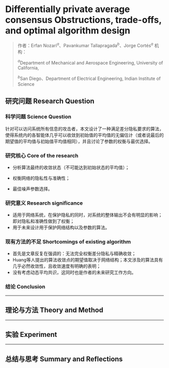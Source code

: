 # Differentially private average consensus Obstructions, trade-offs, and optimal algorithm design

> 作者：Erfan Nozari$^{a}$、Pavankumar Tallapragada$^{b}$、Jorge Cortés$^{a}$
> 机构：
>
> $^{a}$Department of Mechanical and Aerospace Engineering, University of California,
>
> $^{b}$San Diego、Department of Electrical Engineering, Indian Institute of Science

## 研究问题 Research Question

### 科学问题 Science Question

针对可以访问系统所有信息的攻击者，本文设计了一种满足差分隐私要求的算法，使得系统内的各智能体几乎可以收敛到初始值的平均值的无偏估计（或者说最后的期望值的平均值与初始值平均值相同），并且讨论了参数的权衡与最优选择。

### 研究核心 Core of the research

- 分析算法最终的收敛状态（不可能达到初始状态的平均值）；

- 权衡网络的隐私性与准确性；
- 最佳噪声参数选择。

### 研究意义 Research significance

- 适用于网络系统，在保护隐私的同时，对系统的整体输出不会有明显的影响；即对隐私和准确性做到了权衡；
- 用于未来设计用于保护网络结构以及参数的算法。

### 现有方法的不足 Shortcomings of existing algorithm

- 首先是文章反复在强调的：无法完全权衡差分隐私与精确收敛；
- Huang等人提出的算法收敛点的期望值取决于网络结构；本文涉及的算法具有几乎必然收敛性，且收敛速度有明确的表明；
- 没有考虑动态平均共识，这同时也是作者的未来研究工作方向。

### 结论 Conclusion



---

## 理论与方法 Theory and Method



---

## 实验 Experiment



---

## 总结与思考 Summary and Reflections

